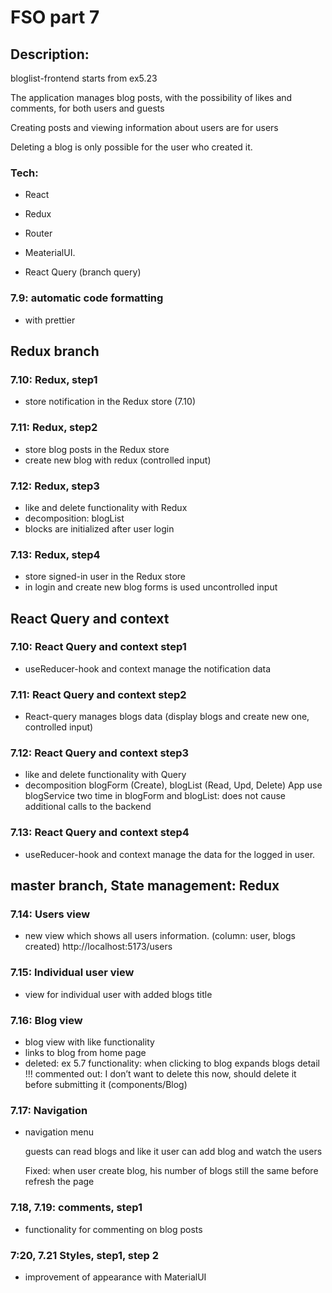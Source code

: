 # FSO part 7

## Description: 

bloglist-frontend starts from ex5.23

The application manages blog posts, with the possibility of likes and comments, for both users and guests

Creating posts and viewing information about users are for users

Deleting a blog is only possible for the user who created it.


### Tech:
  - React
  - Redux
  - Router
  - MeaterialUI.

  - React Query (branch query)


### 7.9: automatic code formatting

  - with prettier


## Redux branch

### 7.10: Redux, step1

  - store notification in the Redux store (7.10)

### 7.11: Redux, step2

  - store blog posts in the Redux store
  - create new blog with redux (controlled input)

### 7.12: Redux, step3

  - like and delete functionality with Redux
  - decomposition: blogList
  - blocks are initialized after user login

### 7.13: Redux, step4

  - store signed-in user in the Redux store
  - in login and create new blog forms is used uncontrolled input


## React Query and context

### 7.10: React Query and context step1

  - useReducer-hook and context manage the notification data
    
### 7.11: React Query and context step2

  - React-query manages blogs data (display blogs and create new one, controlled input)

### 7.12: React Query and context step3
  
  - like and delete functionality with Query
  - decomposition blogForm (Create), blogList (Read, Upd, Delete)
      App use blogService two time in blogForm and blogList: does not cause additional calls to the backend

### 7.13: React Query and context step4

  - useReducer-hook and context manage the data for the logged in user.

## master branch, State management: Redux

### 7.14: Users view

  - new view which shows all users information. (column: user, blogs created) 
      http://localhost:5173/users

### 7.15: Individual user view

  - view for individual user with added blogs title

### 7.16: Blog view

  - blog view with like functionality
  - links to blog from home page
  - deleted: ex 5.7 functionality: when clicking to blog expands blogs detail
    !!! commented out: I don’t want to delete this now, should delete it before submitting it (components/Blog)

### 7.17: Navigation

  - navigation menu

    guests can read blogs and like it
    user can add blog and watch the users
    
    Fixed: when user create blog, his number of blogs still the same before refresh the page

### 7.18, 7.19: comments, step1

  - functionality for commenting on blog posts
  
### 7:20, 7.21 Styles, step1, step 2

  -  improvement of appearance with MaterialUI